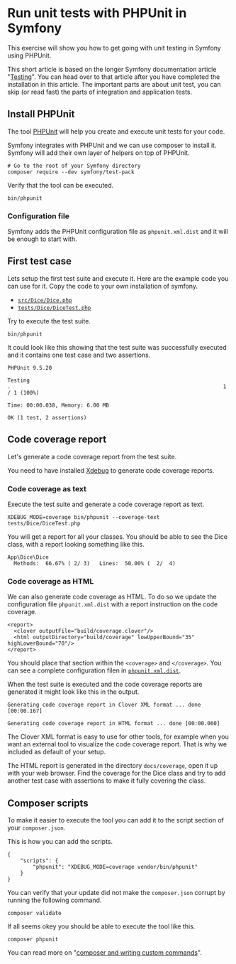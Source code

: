 <!--
---
author: mos
revision:
    "2023-04-20": "(B, mos) Reviewed."
    "2022-03-27": "(A, mos) First release."
---

![Symfony image](.img/symfony.png)
-->


Run unit tests with PHPUnit in Symfony
==========================

This exercise will show you how to get going with unit testing in Symfony using PHPUnit.

This short article is based on the longer Symfony documentation article "[Testing](https://symfony.com/doc/current/testing.html)". You can head over to that article after you have completed the installation in this article. The important parts are about unit test, you can skip (or read fast) the parts of integration and application tests.



Install PHPUnit
--------------------------

The tool [PHPUnit](https://phpunit.de/) will help you create and execute unit tests for your code.

Symfony integrates with PHPUnit and we can use composer to install it. Symfony will add their own layer of helpers on top of PHPUnit.

```
# Go to the root of your Symfony directory
composer require --dev symfony/test-pack
```

Verify that the tool can be executed.

```
bin/phpunit
```



### Configuration file

Symfony adds the PHPUnit configuration file as `phpunit.xml.dist` and it will be enough to start with.



First test case
--------------------------

Lets setup the first test suite and execute it. Here are the example code you can use for it. Copy the code to your own installation of symfony.

* [`src/Dice/Dice.php`](src/Dice/Dice.php)
* [`tests/Dice/DiceTest.php`](tests/Dice/DiceTest.php)

Try to execute the test suite.

```
bin/phpunit
```

It could look like this showing that the test suite was successfully executed and it contains one test case and two assertions.

```
PHPUnit 9.5.20

Testing
.                                                                   1 / 1 (100%)

Time: 00:00.038, Memory: 6.00 MB

OK (1 test, 2 assertions)
```



Code coverage report
--------------------------

Let's generate a code coverage report from the test suite.

You need to have installed [Xdebug](https://xdebug.org/) to generate code coverage reports.



### Code coverage as text

Execute the test suite and generate a code coverage report as text.

```
XDEBUG_MODE=coverage bin/phpunit --coverage-text tests/Dice/DiceTest.php
```

You will get a report for all your classes. You should be able to see the Dice class, with a report looking something like this.

```
App\Dice\Dice
  Methods:  66.67% ( 2/ 3)   Lines:  50.00% (  2/  4)
```



### Code coverage as HTML

We can also generate code coverage as HTML. To do so we update the configuration file `phpunit.xml.dist` with a report instruction on the code coverage.

```
<report>
  <clover outputFile="build/coverage.clover"/>
  <html outputDirectory="build/coverage" lowUpperBound="35" highLowerBound="70"/>
</report>
```

You should place that section within the `<coverage>` and `</coverage>`. You can see a complete configuration filen in [`phpunit.xml.dist`](phpunit.xml.dist).

When the test suite is executed and the code coverage reports are generated it might look like this in the output.

```
Generating code coverage report in Clover XML format ... done [00:00.167]

Generating code coverage report in HTML format ... done [00:00.060]
```

The Clover XML format is easy to use for other tools, for example when you want an external tool to visualize the code coverage report. That is why we included as default of your setup.

The HTML report is generated in the directory `docs/coverage`, open it up with your web browser. Find the coverage for the Dice class and try to add another test case with assertions to make it fully covering the class.



Composer scripts
--------------------------

To make it easier to execute the tool you can add it to the script section of your `composer.json`.

This is how you can add the scripts.

```
{
    "scripts": {
        "phpunit": "XDEBUG_MODE=coverage vendor/bin/phpunit"
    }
}
```

You can verify that your update did not make the `composer.json` corrupt by running the following command.

```
composer validate
```

If all seems okey you should be able to execute the tool like this.

```
composer phpunit
```

You can read more on "[composer and writing custom commands](https://getcomposer.org/doc/articles/scripts.md#writing-custom-commands)".
